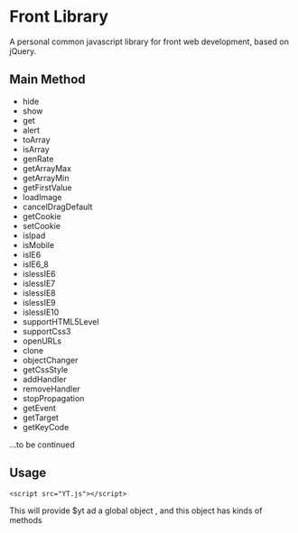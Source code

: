 Front Library
=============

A personal common javascript library for front web development, based on jQuery.

## Main Method

* hide
* show 
* get 
* alert
* toArray
* isArray
* genRate 
* getArrayMax
* getArrayMin
* getFirstValue
* loadImage
* cancelDragDefault
* getCookie
* setCookie
* isIpad
* isMobile
* isIE6
* isIE6_8
* islessIE6
* islessIE7
* islessIE8
* islessIE9
* islessIE10
* supportHTML5Level
* supportCss3
* openURLs
* clone
* objectChanger
* getCssStyle
* addHandler
* removeHandler
* stopPropagation
* getEvent
* getTarget
* getKeyCode

...to be continued
## Usage
	<script src="YT.js"></script>

This will provide $yt ad a global object , and this object has kinds of methods
